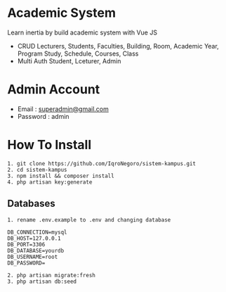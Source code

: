 # Academic System

Learn inertia by build academic system with Vue JS

- CRUD Lecturers, Students, Faculties, Building, Room, Academic Year, Program Study, Schedule, Courses, Class
- Multi Auth Student, Lceturer, Admin

# Admin Account
- Email : superadmin@gmail.com
- Password : admin

# How To Install
```
1. git clone https://github.com/IqroNegoro/sistem-kampus.git
2. cd sistem-kampus
3. npm install && composer install
4. php artisan key:generate
```

## Databases
```
1. rename .env.example to .env and changing database

DB_CONNECTION=mysql
DB_HOST=127.0.0.1
DB_PORT=3306
DB_DATABASE=yourdb
DB_USERNAME=root
DB_PASSWORD=

2. php artisan migrate:fresh
3. php artisan db:seed
```

